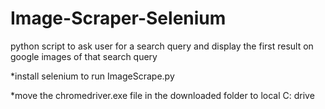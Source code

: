 # Image-Scraper-Selenium

python script to ask user for a search query and display the first result on google images of that search query 

*install selenium to run ImageScrape.py

*move the chromedriver.exe file in the downloaded folder to local C: drive

